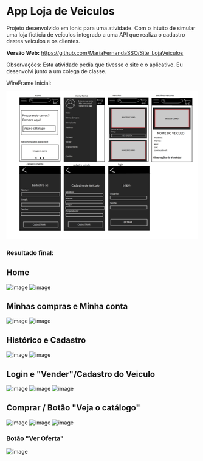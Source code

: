# App Loja de Veiculos
Projeto desenvolvido em Ionic para uma atividade. Com o intuito de simular uma loja fictícia de veículos integrado a uma API que realiza o cadastro destes veiculos e os clientes.

**Versão Web:** https://github.com/MariaFernandaSSO/Site_LojaVeiculos

Observações: Esta atividade pedia que tivesse o site e o aplicativo. Eu desenvolvi junto a um colega de classe. 

WireFrame Inicial:

<img src="wireframePam.png"></img>

### Resultado final:
## Home 
![image](https://user-images.githubusercontent.com/86608975/166118923-3ca1d9ec-089e-4133-9100-d2fc3f2e21f8.png)
![image](https://user-images.githubusercontent.com/86608975/166118914-f487d3ca-c045-4fdb-8915-1e19a85cf1d8.png)

## Minhas compras e  Minha conta
![image](https://user-images.githubusercontent.com/86608975/166118735-5399d0fe-3494-4072-b443-d8eca764709a.png)
![image](https://user-images.githubusercontent.com/86608975/166118753-aa421414-6c7a-479a-beca-ff56e3dce26d.png)

## Histórico e Cadastro
![image](https://user-images.githubusercontent.com/86608975/166118956-29846a5d-7485-4812-8af8-f8e772984277.png)
![image](https://user-images.githubusercontent.com/86608975/166118790-3335d58d-6185-4074-a984-27c2b53be005.png)

## Login e "Vender"/Cadastro do Veiculo
![image](https://user-images.githubusercontent.com/86608975/166118790-3335d58d-6185-4074-a984-27c2b53be005.png)
![image](https://user-images.githubusercontent.com/86608975/166118797-f2ee478e-a36e-4f85-b59f-41d3f710dce4.png)
![image](https://user-images.githubusercontent.com/86608975/166118805-9f282692-97bb-40b7-8728-4bf081dddb42.png)

## Comprar / Botão "Veja o catálogo"
![image](https://user-images.githubusercontent.com/86608975/166118662-057d6996-363f-4e69-978c-0875a8fe98f4.png)
![image](https://user-images.githubusercontent.com/86608975/166118671-c9523aa7-97f8-469e-b1ee-d10a5b66438b.png)
![image](https://user-images.githubusercontent.com/86608975/166118880-9f62c49c-95e3-438a-8ea6-041f4299f677.png)

### Botão "Ver Oferta"
![image](https://user-images.githubusercontent.com/86608975/166118899-dfa38364-0eec-4bfa-9a1d-3b2598da323d.png)

